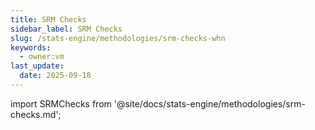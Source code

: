 ```yaml
---
title: SRM Checks
sidebar_label: SRM Checks
slug: /stats-engine/methodologies/srm-checks-whn
keywords:
  - owner:vm
last_update:
  date: 2025-09-18
---
```


import SRMChecks from '@site/docs/stats-engine/methodologies/srm-checks.md';

<SRMChecks />